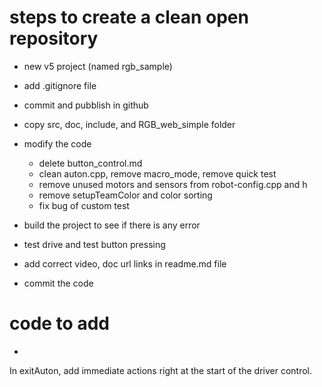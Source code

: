 # steps to create a clean open repository
- new v5 project (named rgb_sample)
- add .gitignore file
- commit and pubblish in github

- copy src, doc, include, and RGB_web_simple folder
- modify the code
    - delete button_control.md
    - clean auton.cpp, remove macro_mode, remove quick test
    - remove unused motors and sensors from robot-config.cpp and h
    - remove setupTeamColor and color sorting
    - fix bug of custom test

- build the project to see if there is any error
- test drive and test button pressing
- add correct video, doc url links in readme.md file

- commit the code


# code to add 
- 
In exitAuton, add immediate actions right at the start of the driver control.

